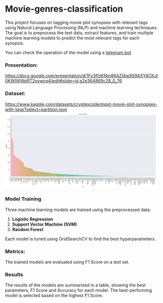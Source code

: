# Movie-genres-classification
This project focuses on tagging movie plot synopses with relevant tags using Natural Language Processing (NLP) and machine learning techniques. The goal is to preprocess the text data, extract features, and train multiple machine learning models to predict the most relevant tags for each synopsis.

You can check the operation of the model using a [telegram bot](https://t.me/movie_genres_bot)


### Presentation:
https://docs.google.com/presentation/d/1Fy3fhtKNm86AZt4w9S94XY4CKJI0KWlWWpRT2nywcp4/edit#slide=id.g2e364869c28_0_76

### Dataset:
https://www.kaggle.com/datasets/cryptexcode/mpst-movie-plot-synopses-with-tags?select=partition.json
![plot](data/img.png)

### Model Training

Three machine learning models are trained using the preprocessed data:

1. **Logistic Regression**
2. **Support Vector Machine (SVM)**
3. **Random Forest**

Each model is tuned using GridSearchCV to find the best hyperparameters.

### Metrics:
The trained models are evaluated using F1 Score on a test set.

### Results
The results of the models are summarized in a table, showing the best parameters, F1 Score and Accuracy for each model. 
The best-performing model is selected based on the highest F1 Score.

